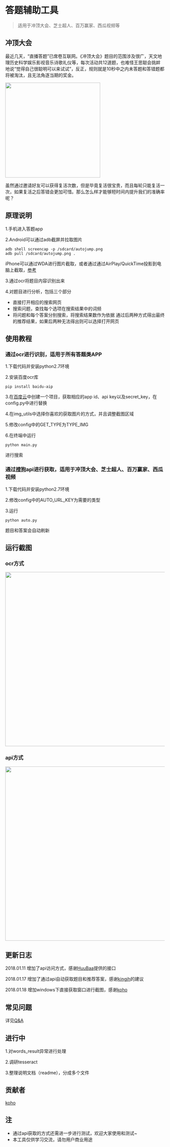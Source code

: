 # 答题辅助工具

>适用于冲顶大会、芝士超人、百万赢家、西瓜视频等

## 冲顶大会

最近几天，“直播答题”已席卷互联网。《冲顶大会》题目的范围涉及很广，天文地理历史科学娱乐影视音乐诗歌礼仪等，每次活动共12道题，也难怪王思聪会挑衅地说“觉得自己很聪明可以来试试”，反正，规则就是10秒中之内未答题和答错题都将被淘汰，且无法角逐当期的奖金。

<img width="300px" src="https://github.com/steveyg/AnswerHelper/blob/master/res/img/chongding.jpg?raw=true"/>

虽然通过邀请好友可以获得复活次数，但是毕竟复活很宝贵，而且每轮只能复活一次，如果复活之后答错会更加可惜。那么怎么样才能够短时间内提升我们的准确率呢？

## 原理说明

1.手机进入答题app

2.Android可以通过adb截屏并拉取图片
```shell
adb shell screencap -p /sdcard/autojump.png
adb pull /sdcard/autojump.png .
```
iPhone可以通过WDA进行图片截取，或者通过通过AirPlay/QuickTime投影到电脑上截取，[参考](https://jingyan.baidu.com/article/64d05a02514064de54f73b7c.html)

3.通过ocr将题目内容识别出来

4.对题目进行分析，包括三个部分
- 直接打开相应的搜索网页
- 搜索问题，查找每个选项在搜索结果中的词频
- 将问题和每个答案分别搜索，将搜索结果数作为依据
通过后两种方式得出最终的推荐结果，如果后两种无法得出则可以选择打开网页

## 使用教程
### 通过ocr进行识别，适用于所有答题类APP

1.下载代码并安装python2.7环境

2.安装百度ocr库
```shell
pip install baidu-aip
```

3.在[百度云](https://cloud.baidu.com/product/ocr.html)中创建一个项目，获取相应的app id、api key以及secret_key，在config.py中进行替换

4.在img_utils中选择你喜欢的获取图片的方式，并且调整截图区域

5.修改config中的GET_TYPE为TYPE_IMG

6.在终端中运行
```shell
python main.py
```
进行搜索

### 通过[搜狗](https://www.sogou.com/)api进行获取，适用于冲顶大会、芝士超人、百万赢家、西瓜视频

1.下载代码并安装python2.7环境

2.修改config中的AUTO_URL_KEY为需要的类型

3.运行
```shell
python auto.py
```
题目和答案会自动刷新

## 运行截图

### ocr方式

<img width="550px" src="https://github.com/steveyg/AnswerHelper/blob/master/res/img/run.jpeg?raw=true"/>

### api方式

<img width="550px" src="https://github.com/steveyg/AnswerHelper/blob/master/res/img/auto.png?raw=true"/>

## 更新日志

2018.01.11 增加了api访问方式，感谢[HuuBaa](https://github.com/HuuBaa)提供的接口

2018.01.17 增加了通过api自动获取题目和推荐答案，感谢[kingjh](https://github.com/kingjh)的建议

2018.01.18 增加windows下直接获取窗口进行截图，感谢[koho](https://github.com/koho)

## 常见问题

详见[Q&A](https://github.com/steveyg/AnswerHelper/blob/master/Q%26A.md)

## 进行中
1.对words_result异常进行处理

2.调研tesseract

3.整理说明文档（readme），分成多个文件

## 贡献者
[koho](https://github.com/koho)

## 注
- 通过api获取的方式还需进一步进行测试，欢迎大家使用和测试~
- 本工具仅供学习交流，请勿用户商业用途

